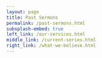 ```yaml
---
layout: page
title: Past Sermons
permalink: /past-sermons.html
subsplash-embed: true
left_link: /our-services.html
middle_link: /current-series.html
right_link: /what-we-believe.html
---
```


<iframe title="Past Sermons List" id="subsplash-embed-50e80df" frameborder="0" width="100%" height="1000" style="border:none;" webkitallowfullscreen mozallowfullscreen allowfullscreen></iframe>
<script type="text/javascript" src="https://dashboard.static.subsplash.com/production/web-client/external/embed.js"></script>
<script>subsplashEmbed('+f947/lb/li/+50e80df?embed', 'https://subsplash.com/', 'subsplash-embed-50e80df')</script>
